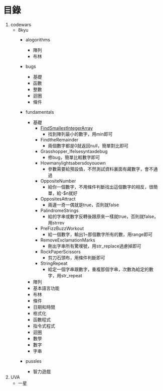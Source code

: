 # 目錄

1. codewars
    - 8kyu
        - alogorithms
            - 陣列
            - 布林
        - bugs
            - 基礎
            - 函數
            - 整數
            - 迴圈
            - 條件
        - fundamentals
            - 基礎
                - [FindSmallestIntegerArray](https://github.com/freedom5566/All-embracing/tree/master/%E8%A7%A3%E9%A1%8C/codewars/8kyu/fundamentals/%E5%9F%BA%E7%A4%8E/FindSmallestIntegerArray) 
                    - 找到陣列最小的數字，用min即可
                - FindtheRemainder
                    - 兩個數字都是0就返回null，簡單對比即可
                - Grasshopper_Ifelsesyntaxdebug
                    - 修bug，簡單比較數字即可
                - Howmanylightsabersdoyouown
                    - 參數需要給預設值，不然測試資料裏面有藏數字，會不通過
                - OppositeNumber
                    - 給你一個數字，不用條件判斷找出這個數字的相反，很簡單，給-$n就好
                - OppositesAttract
                    - 兩邊一奇一偶就是true，否則就false
                - PalindromeStrings
                    - 給的字串或數字反轉後跟原來一樣就true，否則就false，用strrev
                - PreFizzBuzzWorkout
                    - 給一個數字，輸出1~那個數字所有的數，用range即可
                - RemoveExclamationMarks
                    - 刪出字串所有驚嘆號，用str_replace過慮掉即可
                - RockPaperScissors
                    - 剪刀石頭布，用條件判斷即可
                - StringRepeat
                    - 給定一個字串跟數字，重複那個字串，次數為給定的數字，用str_repeat
            - 陣列
            - 基本語言功能
            - 布林
            - 條件
            - 日期和時間
            - 格式化
            - 函數程式
            - 指令式程式
            - 迴圈
            - 數學
            - 數字
            - 字串
             
            
        - pussles
            - 智力遊戲
2. UVA
    - 一星
